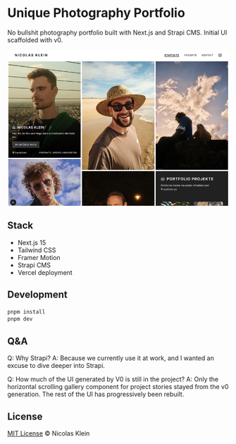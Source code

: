 # Unique Photography Portfolio

No bullshit photography portfolio built with Next.js and Strapi CMS. Initial UI scaffolded with v0.

![UI Screenshot](public/ui_screenshot.png)

## Stack

-   Next.js 15
-   Tailwind CSS
-   Framer Motion
-   Strapi CMS
-   Vercel deployment

## Development

```bash
pnpm install
pnpm dev
```

## Q&A

Q: Why Strapi?
A: Because we currently use it at work, and I wanted an excuse to dive deeper into Strapi.

Q: How much of the UI generated by V0 is still in the project?
A: Only the horizontal scrolling gallery component for project stories stayed from the v0 generation. The rest of the UI has progressively been rebuilt.

## License

[MIT License](http://zenorocha.mit-license.org/) © Nicolas Klein
